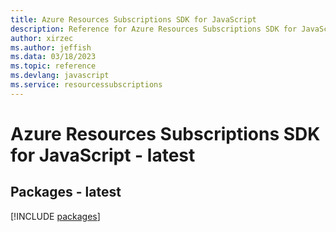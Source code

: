 ```yaml
---
title: Azure Resources Subscriptions SDK for JavaScript
description: Reference for Azure Resources Subscriptions SDK for JavaScript
author: xirzec
ms.author: jeffish
ms.data: 03/18/2023
ms.topic: reference
ms.devlang: javascript
ms.service: resourcessubscriptions
---
```

# Azure Resources Subscriptions SDK for JavaScript - latest
## Packages - latest
[!INCLUDE [packages](resources-subscriptions-index.md)]